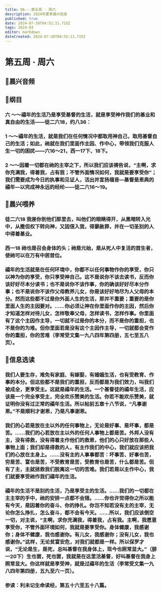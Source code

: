 ```yaml
---
title: 06---第五周 · 周六
description: 2024年夏季晨兴信息
published: true
date: 2024-07-30T04:52:11.715Z
tags: 2024-04
editor: markdown
dateCreated: 2024-07-30T04:52:11.715Z
---
```


# 第五周 · 周六
## 🎵晨兴音频

## 📖纲目

### 六    ～～禧年的生活乃是享受基督的生活，就是享受神作我们的基业和真自由的生活——徒二六18，约八36：

### 1    ～～禧年的生活，就是我们在任何情况中都取用神自己，取用基督自己的生活；如此，祂就在我们里面作主因、作中心，带领我们克服人生一切的困扰——六16～21，西一17下、18下。

### 2    ～～因着一切都在祂的主宰之下，所以我们应该祷告说，“主啊，求你充满我，得着我，占有我；不管外面情况如何，我就是要享受你”；我们需要成为今日的执事和见证人，活出并宣扬福音—基督是恩典的禧年—以完成神永远的经纶——徒二六16～19。

## 📖晨兴喂养

### 徒二六18    我差你到他们那里去，叫他们的眼睛得开，从黑暗转入光中，从撒但权下转向神，又因信入我，得蒙赦罪，并在一切圣别的人中得着基业。

### 西一18    祂也是召会身体的头；祂是元始，是从死人中复活的首生者，使祂可以在万有中居首位。

### 禧年的生活就是在任何环境中，你都不以任何事物作你的享受，你只以神为你的享受，你只享受神自己。这不是说你不该去读书，反而你该好好尽本分读书；也不是说你不该作事，你的确该好好尽本分作事；也不是说你不该作父母教养儿女，你是该好好地尽为人父母的本分。然而这些都不过是你外面人生的生活，那并不重要；重要的是你里面人生的主因要对。……你必须让神在你里面作你的主因，然后你才知道怎样对待儿女，怎样敬奉父母，怎样读书，怎样作事。你里面有了这个主因作主导，一切就不过是你的本分，而不是你的重担，也不是你的为难。但你里面若是没有这个主因作主导，一切就都会变作你的重担，你的苦难（李常受文集一九八四年第四册，五七至五八页）。

## 📖信息选读

### 我们人要生存，难免有家庭、有嫁娶，有婚姻生活，也有受教育、作事的本分。但这些都不是我们的重担，反而都是为我们效力，叫我们被成全，更享受主。这就是禧年的生活。一个基督徒的禧年生活，应该是一个完全享受主，完全欢乐赞美的生活。你若不能欢乐赞美，就证明你没有过正常的禧年生活。所以帖前五章十八节说，“凡事谢恩。”不是顺利才谢恩，乃是凡事谢恩。

### 我们的心若是放在主以外的任何事物上，无论是好事、是坏事，都是苦。……我们的心若放在主以外的任何人事物上都是苦。外邦人没有主，没有得救，没有得着主作他们的救恩，他们的心只好放在那些人事物上面；我们却是得救的人，有主作我们的中心，我们就应该把我们的心放在主身上。……没有主的人事事都苦：坏事苦、好事也苦，穷是苦、富也是苦，不受教育是苦，受教育也是苦，什么都是苦。但有了主，主就拯救我们脱离这一切的苦难。我们若是以主作中心，我们就要享受祂作我们禧年的生活。

### 禧年的生活不是别的生活，乃是享受主的生活。……我们的一切都在主主宰的手中，祂的安排一点都不会错。……你也许觉得你之所以能有今天，是因着你的奋斗、你的挣扎。你岂不知若没有主的主宰，无论你怎么挣扎，怎么奋斗，都不会有今天。……所以，我们应该倒空一切，对主说，“主啊，求你充满我，得着我，占有我。主啊，我愿意享受你，不管外面环境如何，我就是要享受你。身体健康，我感谢你；身体不健康，我也感谢你。有儿女，我感谢你；没有儿女，我也感谢你。”这样，无论贫富安危，对我们就都是一样。所以保罗才说，“无论是生，是死，总叫基督在我身体上，现今也照常显大。”（腓一20下）生也罢，死也罢，我就是在这里活基督，好叫基督在我身上照常显大。你这样就是享受神，就是过禧年的生活（李常受文集一九八四年第四册，五九至六一页）。

### 参读：利未记生命读经，第五十六至五十八篇。
<!-- Google tag (gtag.js) -->
<script async src="https://www.googletagmanager.com/gtag/js?id=G-1P8709Z16T"></script>
<script>
  window.dataLayer = window.dataLayer || [];
  function gtag(){dataLayer.push(arguments);}
  gtag('js', new Date());

  gtag('config', 'G-1P8709Z16T');
</script>
